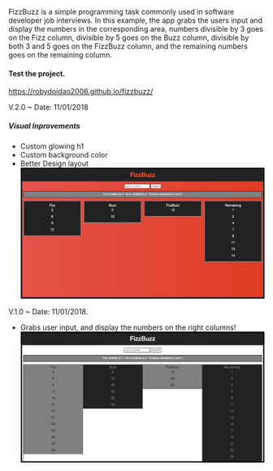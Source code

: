 FizzBuzz is a simple programming task commonly used in software developer job interviews.
In this example, the app grabs the users input and display the numbers in the corresponding area,
numbers divisible by 3 goes on the Fizz column, divisible by 5 goes on the Buzz column, divisible by both 3 and 5 goes 
on the FizzBuzz column, and the remaining numbers goes on the remaining column.

#### Test the project. 
https://robydoidao2006.github.io/fizzbuzz/

V.2.0 ~ Date: 11/01/2018
##### Visual Inprovements 
- Custom glowing h1
- Custom background color 
- Better Design layout
![alt text](assets/images/github/v2.jpg)

V.1.0 ~ Date: 11/01/2018.
- Grabs user input, and display the numbers on the right columns!
![alt text](assets/images/github/v1.jpg)
